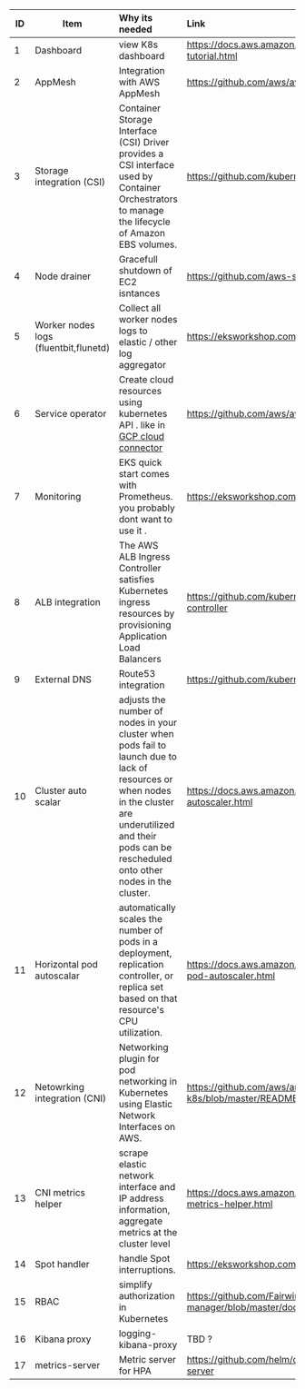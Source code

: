 | ID | Item        | Why its needed           | Link   | Remarks 
| ---| ------------- | :-------------| :-----| :-----|
|1| Dashboard       | view K8s dashboard  | https://docs.aws.amazon.com/eks/latest/userguide/dashboard-tutorial.html |
|2| AppMesh    | Integration with AWS AppMesh     |  https://github.com/aws/aws-app-mesh-controller-for-k8s |
|3| Storage integration (CSI)  |  Container Storage Interface (CSI) Driver provides a CSI interface used by Container Orchestrators to manage the lifecycle of Amazon EBS volumes.    | https://github.com/kubernetes-sigs/aws-ebs-csi-driver    | requiered for dynamic storage allocation 
|4| Node drainer |  Gracefull shutdown of EC2 isntances      |  https://github.com/aws-samples/amazon-k8s-node-drainer   |
|5| Worker nodes logs (fluentbit,flunetd) |  Collect all worker nodes logs to elastic / other log aggregator     |  https://eksworkshop.com/intermediate/230_logging/deploy/   |
|6| Service operator  |  Create cloud resources using kubernetes API . like in [GCP cloud connector](https://cloud.google.com/config-connector/docs/overview)      |   https://github.com/aws/aws-service-operator-k8s  |
|7| Monitoring | EKS quick start comes with Prometheus.   you probably dont want to use it .      |   https://eksworkshop.com/intermediate/240_monitoring/  |
|8| ALB integration  | The AWS ALB Ingress Controller satisfies Kubernetes ingress resources by provisioning Application Load Balancers |   https://github.com/kubernetes-sigs/aws-alb-ingress-controller    |
|9| External DNS  | Route53 integration       |  https://github.com/kubernetes-sigs/external-dns   |
|10| Cluster auto scalar| adjusts the number of nodes in your cluster when pods fail to launch due to lack of resources or when nodes in the cluster are underutilized and their pods can be rescheduled onto other nodes in the cluster.| https://docs.aws.amazon.com/eks/latest/userguide/cluster-autoscaler.html
|11| Horizontal pod autoscalar |automatically scales the number of pods in a deployment, replication controller, or replica set based on that resource's CPU utilization. | https://docs.aws.amazon.com/eks/latest/userguide/horizontal-pod-autoscaler.html
|12| Netowrking integration (CNI) |  Networking plugin for pod networking in Kubernetes using Elastic Network Interfaces on AWS.     |   https://github.com/aws/amazon-vpc-cni-k8s/blob/master/README.md  | requiered for ip mode see [this link](https://aws.amazon.com/blogs/opensource/kubernetes-ingress-aws-alb-ingress-controller/)|
|13| CNI metrics helper  |  scrape elastic network interface and IP address information, aggregate metrics at the cluster level     |   https://docs.aws.amazon.com/eks/latest/userguide/cni-metrics-helper.html  | |
|14| Spot handler | handle Spot interruptions. |https://eksworkshop.com/spotworkers/deployhandler/
|15| RBAC | simplify authorization in Kubernetes |https://github.com/FairwindsOps/rbac-manager/blob/master/docs/aws.md
|16| Kibana proxy   | logging-kibana-proxy  | TBD ?
|17| metrics-server | Metric server for HPA | https://github.com/helm/charts/tree/master/stable/metrics-server





  


